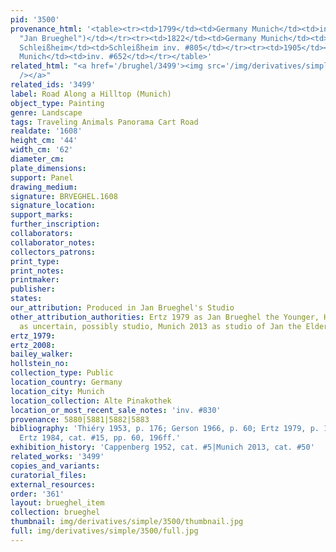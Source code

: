 ```yaml
---
pid: '3500'
provenance_html: '<table><tr><td>1799</td><td>Germany Munich</td><td>inv. #465 (as
  "Jan Brueghel")</td></tr><tr><td>1822</td><td>Germany Munich</td><td>inv. #2010</td></tr><tr><td>1830</td><td>Germany
  Schleißheim</td><td>Schleißheim inv. #805</td></tr><tr><td>1905</td><td>Germany
  Munich</td><td>inv. #652</td></tr></table>'
related_html: "<a href='/brughel/3499'><img src='/img/derivatives/simple/3499/thumbnail.jpg'
  /></a>"
related_ids: '3499'
label: Road Along a Hilltop (Munich)
object_type: Painting
genre: Landscape
tags: Traveling Animals Panorama Cart Road
realdate: '1608'
height_cm: '44'
width_cm: '62'
diameter_cm: 
plate_dimensions: 
support: Panel
drawing_medium: 
signature: BRVEGHEL.1608
signature_location: 
support_marks: 
further_inscription: 
collaborators: 
collaborator_notes: 
collectors_patrons: 
print_type: 
print_notes: 
printmaker: 
publisher: 
states: 
our_attribution: Produced in Jan Brueghel's Studio
other_attribution_authorities: Ertz 1979 as Jan Brueghel the Younger, Honig database
  as uncertain, possibly studio, Munich 2013 as studio of Jan the Elder
ertz_1979: 
ertz_2008: 
bailey_walker: 
hollstein_no: 
collection_type: Public
location_country: Germany
location_city: Munich
location_collection: Alte Pinakothek
location_or_most_recent_sale_notes: 'inv. #830'
provenance: 5880|5881|5882|5883
bibliography: 'Thiéry 1953, p. 176; Gerson 1966, p. 60; Ertz 1979, p. 164, n.147;
  Ertz 1984, cat. #15, pp. 60, 196ff.'
exhibition_history: 'Cappenberg 1952, cat. #5|Munich 2013, cat. #50'
related_works: '3499'
copies_and_variants: 
curatorial_files: 
external_resources: 
order: '361'
layout: brueghel_item
collection: brueghel
thumbnail: img/derivatives/simple/3500/thumbnail.jpg
full: img/derivatives/simple/3500/full.jpg
---
```

